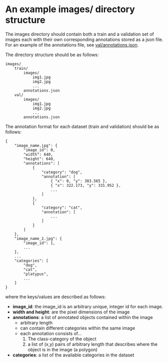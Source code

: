 # An example images/ directory structure

The images directory should contain both a train and a validation set of images each with their own corresponding annotations stored as a json file. For an example of the annotations file, see [val/annotations.json](./val/annotations.json).

The directory structure should be as follows:
```
images/
    train/
        images/
            img1.jpg
            img2.jpg
            ...
        annotations.json
    val/
        images/
            img1.jpg
            img2.jpg
            ...
        annotations.json
```

The annotation format for each dataset (train and validation) should be as follows:

```
{
    "image_name.jpg": {
        "image_id": 0,
        "width": 640,
        "height": 640,
        "annotations": [
            {
                "category": "dog",
                "annotation": [
                    { "x": 0, "y": 383.565 },
                    { "x": 322.173, "y": 331.952 },
                    ...
                ]
            },
            {
                "category": "cat",
                "annotation": [
                    ...
                ]
            }
        ]
    },
    "image_name_2.jpg": {
        "image_id": 1,
        ...
    },
    ...
    "categories": [
        "dog",
        "cat",
        "platypus",
        ...
    ]
}
```

where the keys/values are described as follows:

* **image_id**: the image_id is an arbitrary unique, integer id for each image.
* **width and height**: are the pixel dimensions of the image
* **annotations**: a list of annotated objects contained within the image
    * arbitrary length
    * can contain different categories within the same image
    * each annotation consists of...
        1. The class-category of the object
        2. a list of (x,y) pairs of arbitrary length that describes where the object is in the image (a polygon)
* **categories**: a list of the available categories in the dataset